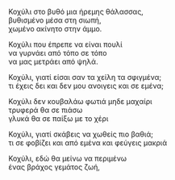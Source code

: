 Κοχύλι στο βυθό μια ήρεμης θάλασσας,\
βυθισμένο μέσα στη σιωπή,\
χωμένο ακίνητο στην άμμο.

Κοχύλι που έπρεπε να είναι πουλί\
να γυρνάει από τόπο σε τόπο\
να μας μετράει από ψηλά.

Κοχύλι, γιατί είσαι σαν τα χείλη τα σφιγμένα;\
τι έχεις δει και δεν μου ανοιγεις και σε εμένα;

Κοχύλι δεν κουβαλάω φωτιά μηδε μαχαίρι\
τρυφερά θα σε πιάσω\
γλυκά θα σε παίξω με το χέρι

Κοχύλι, γιατί σκάβεις να χωθείς πιο βαθιά;\
τι σε φοβίζει και από εμένα και φεύγεις μακριά

Κοχύλι, εδώ θα μείνω να περιμένω\
ένας βράχος γεμάτος ζωή,